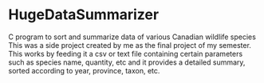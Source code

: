 # HugeDataSummarizer
C program to sort and summarize data of various Canadian wildlife species
This was a side project created by me as the final project of my semester.
This works by feeding it a csv or text file containing certain parameters such as species name, quantity, etc
and it provides a detailed summary, sorted according to year, province, taxon, etc.
